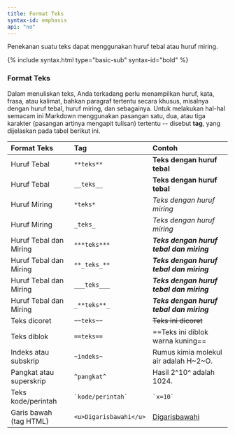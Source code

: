 ```yaml
---
title: Format Teks
syntax-id: emphasis
api: "no"
---
```


Penekanan suatu teks dapat menggunakan huruf tebal atau huruf miring.

{% include syntax.html type="basic-sub" syntax-id="bold" %}

### Format Teks

Dalam menuliskan teks, Anda terkadang perlu menampilkan huruf, kata, frasa, atau kalimat, bahkan paragraf tertentu secara khusus, misalnya dengan huruf tebal, huruf miring, dan sebagainya. Untuk melakukan hal-hal semacam ini Markdown menggunakan pasangan satu, dua, atau tiga karakter (pasangan artinya mengapit tulisan) tertentu -- disebut **tag**, yang dijelaskan pada tabel berikut ini.

| **Format Teks**         | **Tag**                 | **Contoh**                               |
| :---------------------- | :---------------------- | :--------------------------------------- |
| Huruf Tebal             | `**teks**`              | **Teks dengan huruf tebal**              |
| Huruf Tebal             | `__teks__`              | __Teks dengan huruf tebal__              |
| Huruf Miring            | `*teks*`                | *Teks dengan huruf miring*               |
| Huruf Miring            | `_teks_`                | _Teks dengan huruf miring_               |
| Huruf Tebal dan Miring  | `***teks***`            | ***Teks dengan huruf tebal dan miring*** |
| Huruf Tebal dan Miring  | `**_teks_**`            | **_Teks dengan huruf tebal dan miring_** |
| Huruf Tebal dan Miring  | `___teks___`            | ___Teks dengan huruf tebal dan miring___ |
| Huruf Tebal dan Miring  | `_**teks**_`            | _**Teks dengan huruf tebal dan miring**_ |
| Teks dicoret            | `~~teks~~`              | ~~Teks ini dicoret~~                     |
| Teks diblok             | `==teks==`              | ==Teks ini diblok warna kuning==         |
| Indeks atau subskrip    | `~indeks~`              | Rumus kimia molekul air adalah H~2~O.    |
| Pangkat atau superskrip | `^pangkat^`             | Hasil 2^10^ adalah 1024.                 |
| Teks kode/perintah      | ``` `kode/perintah` ``` | ``` `x=10` ```                           |
| Garis bawah (tag HTML)  | `<u>Digarisbawahi</u>`  | <u>Digarisbawahi</u>                     |
